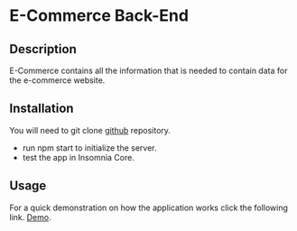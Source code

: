# E-Commerce Back-End

## Description

E-Commerce contains all the information that is needed to contain data for the e-commerce website. 

## Installation

You will need to git clone [github](https://github.com/Sydneypo/e-commerce.git) repository. 
* run npm start to initialize the server. 
* test the app in Insomnia Core. 

## Usage

For a quick demonstration on how the application works click the following link. [Demo](https://youtu.be/s0k6BCf80oE).

